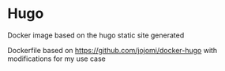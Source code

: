# Hugo
Docker image based on the hugo static site generated

Dockerfile based on https://github.com/jojomi/docker-hugo with modifications for my use case
